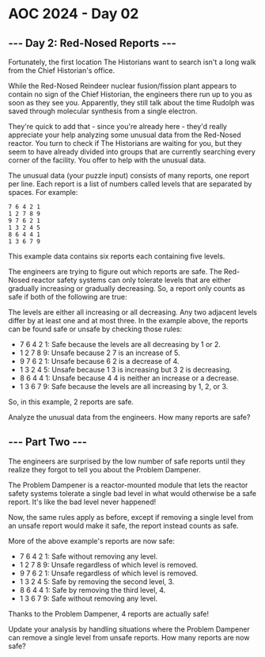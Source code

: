 # AOC 2024 - Day 02

## --- Day 2: Red-Nosed Reports ---

Fortunately, the first location The Historians want to search isn't a long walk 
from the Chief Historian's office.

While the Red-Nosed Reindeer nuclear fusion/fission plant appears to contain no 
sign of the Chief Historian, the engineers there run up to you as soon as they 
see you. Apparently, they still talk about the time Rudolph was saved through 
molecular synthesis from a single electron.

They're quick to add that - since you're already here - they'd really 
appreciate your help analyzing some unusual data from the Red-Nosed reactor. 
You turn to check if The Historians are waiting for you, but they seem to 
have already divided into groups that are currently searching every corner 
of the facility. You offer to help with the unusual data.

The unusual data (your puzzle input) consists of many reports, one report 
per line. Each report is a list of numbers called levels that are 
separated by spaces. For example:

`7 6 4 2 1`\
`1 2 7 8 9`\
`9 7 6 2 1`\
`1 3 2 4 5`\
`8 6 4 4 1`\
`1 3 6 7 9`

This example data contains six reports each containing five levels.

The engineers are trying to figure out which reports are safe. The Red-Nosed 
reactor safety systems can only tolerate levels that are either gradually 
increasing or gradually decreasing. So, a report only counts as safe if 
both of the following are true:

The levels are either all increasing or all decreasing.
Any two adjacent levels differ by at least one and at most three.
In the example above, the reports can be found safe or unsafe by checking 
those rules:

- 7 6 4 2 1: Safe because the levels are all decreasing by 1 or 2.
- 1 2 7 8 9: Unsafe because 2 7 is an increase of 5.
- 9 7 6 2 1: Unsafe because 6 2 is a decrease of 4.
- 1 3 2 4 5: Unsafe because 1 3 is increasing but 3 2 is decreasing.
- 8 6 4 4 1: Unsafe because 4 4 is neither an increase or a decrease.
- 1 3 6 7 9: Safe because the levels are all increasing by 1, 2, or 3.

So, in this example, 2 reports are safe.

Analyze the unusual data from the engineers. How many reports are safe?

## --- Part Two ---

The engineers are surprised by the low number of safe reports until 
they realize they forgot to tell you about the Problem Dampener.

The Problem Dampener is a reactor-mounted module that lets the reactor 
safety systems tolerate a single bad level in what would otherwise be a 
safe report. It's like the bad level never happened!

Now, the same rules apply as before, except if removing a single level 
from an unsafe report would make it safe, the report instead counts as 
safe.

More of the above example's reports are now safe:

- 7 6 4 2 1: Safe without removing any level.
- 1 2 7 8 9: Unsafe regardless of which level is removed.
- 9 7 6 2 1: Unsafe regardless of which level is removed.
- 1 3 2 4 5: Safe by removing the second level, 3.
- 8 6 4 4 1: Safe by removing the third level, 4.
- 1 3 6 7 9: Safe without removing any level.

Thanks to the Problem Dampener, 4 reports are actually safe!

Update your analysis by handling situations where the Problem Dampener 
can remove a single level from unsafe reports. How many reports are 
now safe?

